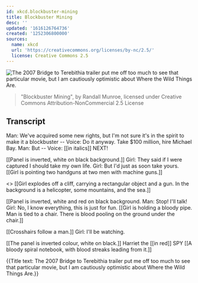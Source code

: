 ```yaml
---
id: xkcd.blockbuster-mining
title: Blockbuster Mining
desc: ''
updated: '1616126764736'
created: '1252306800000'
sources:
  name: xkcd
  url: 'https://creativecommons.org/licenses/by-nc/2.5/'
  license: Creative Commons 2.5
---
```

![The 2007 Bridge to Terebithia trailer put me off too much to see that particular movie, but I am cautiously optimistic about Where the Wild Things Are.](https://imgs.xkcd.com/comics/blockbuster_mining.png)
> "Blockbuster Mining", by Randall Munroe, licensed under Creative Commons Attribution-NonCommercial 2.5 License

## Transcript
Man: We've acquired some new rights, but I'm not sure it's in the spirit to make it a blockbuster --
Voice: Do it anyway. Take $100 million, hire Michael Bay.
Man: But --
Voice: [[in italics]] NEXT!

[[Panel is inverted, white on black background.]]
Girl: They said if I were captured I should take my own life.
Girl: But I'd just as soon take yours.
[[Girl is pointing two handguns at two men with machine guns.]]

<<BOOM>>
[[Girl explodes off a cliff, carrying a rectangular object and a gun.  In the background is a helicopter, some mountains, and the sea.]]

[[Panel is inverted, white and red on black background.
Man: Stop! I'll talk!
Girl: No, I know everything, this is just for fun.
[[Girl is holding a bloody pipe. Man is tied to a chair.  There is blood pooling on the ground under the chair.]]

[[Crosshairs follow a man.]]
Girl: I'll be watching.

[[The panel is inverted colour, white on black.]]
Harriet
the
[[in red]] SPY
[[A bloody spiral notebook, with blood streaks leading from it.]]

{{Title text: The 2007 Bridge to Terebithia trailer put me off too much to see that particular movie, but I am cautiously optimistic about Where the Wild Things Are.}}
